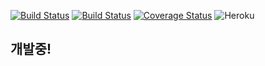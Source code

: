 [![Build Status](https://semaphoreci.com/api/v1/wonwoo/spring-boot-blog/branches/master/badge.svg)](https://semaphoreci.com/wonwoo/spring-boot-blog)
[![Build Status](https://travis-ci.org/wonwoo/spring-boot-blog.svg?branch=master)](https://travis-ci.org/wonwoo/spring-boot-blog)
[![Coverage Status](https://coveralls.io/repos/github/wonwoo/spring-boot-blog/badge.svg?branch=master)](https://coveralls.io/github/wonwoo/spring-boot-blog?branch=master)
![Heroku](http://heroku-badge.herokuapp.com/?app=spring-boot-blog&style=flat&svg=1)

## 개발중!
